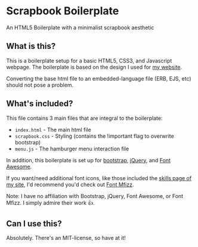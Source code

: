 # Scrapbook Boilerplate
An HTML5 Boilerplate with a minimalist scrapbook aesthetic

## What is this?
This is a boilerplate setup for a basic HTML5, CSS3, and Javascript webpage.
The boilerplate is based on the design I used for [my website](http://xjcoan.com).

Converting the base html file to an embedded-language file (ERB, EJS, etc) should not pose a problem.

## What's included?
This file contains 3 main files that are integral to the boilerplate:

* `index.html` - The main html file
* `scrapbook.css` - Styling (contains the !important flag to overwrite bootstrap)
* `menu.js` - The hamburger menu interaction file

In addition, this boilerplate is set up for [bootstrap](http://getbootstrap.com/),
[jQuery](https://jquery.com/), and [Font Awesome](http://fontawesome.io/).

If you want/need additional font icons, like those included the [skills page of my site](http://xjcoan.com/skills.html), I'd recommend you'd check out [Font Mfizz](http://fizzed.com/oss/font-mfizz).

Note: I have no affiliation with Bootstrap, jQuery, Font Awesome, or Font Mfizz.  I simply admire their work 👍.

## Can I use this?
Absolutely.  There's an MIT-license, so have at it!
